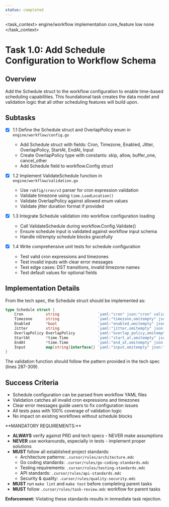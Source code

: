 ```yaml
---
status: completed
---
```


<task_context>
<domain>engine/workflow</domain>
<type>implementation</type>
<scope>core_feature</scope>
<complexity>low</complexity>
<dependencies>none</dependencies>
</task_context>

# Task 1.0: Add Schedule Configuration to Workflow Schema

## Overview

Add the Schedule struct to the workflow configuration to enable time-based scheduling capabilities. This foundational task creates the data model and validation logic that all other scheduling features will build upon.

## Subtasks

- [x] 1.1 Define the Schedule struct and OverlapPolicy enum in `engine/workflow/config.go`

    - Add Schedule struct with fields: Cron, Timezone, Enabled, Jitter, OverlapPolicy, StartAt, EndAt, Input
    - Create OverlapPolicy type with constants: skip, allow, buffer_one, cancel_other
    - Add Schedule field to workflow.Config struct

- [x] 1.2 Implement ValidateSchedule function in `engine/workflow/validation.go`

    - Use `robfig/cron/v3` parser for cron expression validation
    - Validate timezone using `time.LoadLocation()`
    - Validate OverlapPolicy against allowed enum values
    - Validate jitter duration format if provided

- [x] 1.3 Integrate Schedule validation into workflow configuration loading

    - Call ValidateSchedule during workflow.Config.Validate()
    - Ensure schedule input is validated against workflow input schema
    - Handle nil/empty schedule blocks gracefully

- [x] 1.4 Write comprehensive unit tests for schedule configuration
    - Test valid cron expressions and timezones
    - Test invalid inputs with clear error messages
    - Test edge cases: DST transitions, invalid timezone names
    - Test default values for optional fields

## Implementation Details

From the tech spec, the Schedule struct should be implemented as:

```go
type Schedule struct {
    Cron          string                 `yaml:"cron" json:"cron" validate:"required,cron"`
    Timezone      string                 `yaml:"timezone,omitempty" json:"timezone,omitempty"`
    Enabled       *bool                  `yaml:"enabled,omitempty" json:"enabled,omitempty"`
    Jitter        string                 `yaml:"jitter,omitempty" json:"jitter,omitempty"`
    OverlapPolicy OverlapPolicy          `yaml:"overlap_policy,omitempty" json:"overlap_policy,omitempty"`
    StartAt       *time.Time             `yaml:"start_at,omitempty" json:"start_at,omitempty"`
    EndAt         *time.Time             `yaml:"end_at,omitempty" json:"end_at,omitempty"`
    Input         map[string]interface{} `yaml:"input,omitempty" json:"input,omitempty"`
}
```

The validation function should follow the pattern provided in the tech spec (lines 287-309).

## Success Criteria

- Schedule configuration can be parsed from workflow YAML files
- Validation catches all invalid cron expressions and timezones
- Clear error messages guide users to fix configuration issues
- All tests pass with 100% coverage of validation logic
- No impact on existing workflows without schedule blocks

<critical>
**MANDATORY REQUIREMENTS:**

- **ALWAYS** verify against PRD and tech specs - NEVER make assumptions
- **NEVER** use workarounds, especially in tests - implement proper solutions
- **MUST** follow all established project standards:
    - Architecture patterns: `.cursor/rules/architecture.mdc`
    - Go coding standards: `.cursor/rules/go-coding-standards.mdc`
    - Testing requirements: `.cursor/rules/testing-standards.mdc`
    - API standards: `.cursor/rules/api-standards.mdc`
    - Security & quality: `.cursor/rules/quality-security.mdc`
- **MUST** run `make lint` and `make test` before completing parent tasks
- **MUST** follow `.cursor/rules/task-review.mdc` workflow for parent tasks

**Enforcement:** Violating these standards results in immediate task rejection.
</critical>
